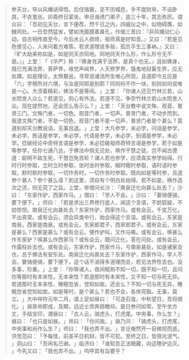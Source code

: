 > 参天台，导以风幡话得悟。后住瑞鹿，足不历城邑，手不度财帛，不设卧具，不衣茧丝。卯斋终日宴坐。申旦诲诱门弟子，逾三十年，其志弥厉。谓众曰：​「吾初见天台，言下便荐。然千日之内，四威仪之中，似物碍膺，如雠同处。一日忽然猛省，譬如洗面摸着鼻孔，作偈三首曰：『非风幡动仁心动，自古相传直至今。今后水云人欲晓，祖师真是好知音。』又曰：『若是见色便见心，人来问着方难答。若求道理说多般，孤负平生三事衲。』又曰：『旷大劫来祢如是，如是同天亦同地。同地同天作么形，作么形兮无不是。』」上堂：​「​《华严》称：『佛身充满于法界，是真个也无。』且如佛身，既已充满法界，菩萨界，缘觉声闻界，人天修罗界，饿鬼地狱畜生界，应无处蹲。如是理论，太煞聱讹。寻常说诸法所生唯心所现，且道即今五应是「六」字根所对六境，与汝是同耶是别耶？同则何不作一块，别则如何说唯是一心。大须着精彩，佛法不是等闲。​」上堂：​「你诸人还见竹林兰若，山水院舍人众么？若道见，则心有外法。若道不见，争奈竹林兰若山水院舍人众。现在提然地，还会恁么告示么？​」上堂：​「天台教中说文殊、观音、普贤三门。文殊门者，一切色。观音门者，一切声。普贤门者，不动步而到。我道文殊门者，不是一切色，观音门者不是一切声，普贤门者是个甚么？莫道别却天台教说话，无事且退。​」上堂：大凡参学，未必学，问话是参学，未必学，拣话是参学，未必学，代语是参学，未必学，别语是参学，未必学。捻破经论中奇特言语是参学，未必捻破祖师奇特言语是参学，若于如是等参学，任你七通八达，于佛法中倘无见处，唤作干慧之徒。岂不闻古德道：聪明不敌生死，干慧岂免苦轮？诸人若也参学，应须真实参学始得。行时行时参取，立时立时参取，坐时坐时参取，眠时眠时参取，语时语时参取，默时默时参取，一切作务时，一切作务时参取。既向如是等时参，且道参个甚人？参个甚么语？到这里，须自有个明白处始得。若不如是，唤作造次之流，则无究了之旨。上堂，举僧问长沙：​「南泉迁化向甚么处去？​」沙曰：​「东家作驴，西家作马。​」僧曰：​「学人不会。​」沙曰：​「要骑便骑，要下便下。​」师曰：​「若是求出三界修行底人，闻这个言语，不妨狐疑，不妨惊怛。南泉迁化向甚处去？东家作驴，西家作马。或有会云，千变万化，不出真常。或有会云，须会异类中行，始会得这个言语。或有会云，东家是南泉，西家是南泉。或有会云，东家郎君子，西家郎君子。或有会云，东家是甚么？西家是甚么？或有会云，便作驴叫，又作马嘶。或有会云，唤甚么作东家驴？唤甚么作西家马？或有会云，既问迁化，答在问处。或有会云，作露柱处去也。或有会云，东家作驴，西家作马，亏南泉甚处，如是诸家会也，总于佛法有安乐处。南泉迁化向甚处去？东家作驴，西家作马，学人不会。要骑便骑，要下便下，这个话不消得多道理而会，若见法界性去也。没多事，珍重。​」上堂：​「你等诸人，夜间眠熟不知一切，既不知一切，且问你等那时有本来性，无本来性？若道那时有本来性，又不知一切与死无异。若道那时无本来性，睡眠忽省，觉知如故。还会么？不知一切与死无异，睡眠忽省觉知如故。如是等时，是个甚么？若也不会，各体究取。无事，莫立。​」大中祥符元年二月，谓上足如昼曰：​「可造石龛，中秋望日，吾将顺化。​」昼禀命即成，及期，远近士庶奔趋瞻仰。是日参问如常。至午坐方丈，手结宝印，谓昼曰：​「古人云，骑虎头，打虎尾。中央事，作么生？​」昼曰：​「也只是如昼。​」师曰：​「你问我。​」昼乃问：​「骑虎头，打虎尾，中央事和尚作么生？​」师曰：​「我也弄不出。​」言讫奄然开一目微视而逝。洪觉范曰：​「予每怪，前圣平日机辩，皆不可犯。至终之日，皆弭光泯气。​」洞山曰：​「吾闲名已谢。​」临济曰：​「谁知吾正法眼藏，向这瞎驴边灭。​」今先又曰：​「我也弄不出。​」呜呼其有旨要乎？


